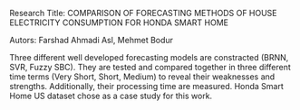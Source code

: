Research Title: COMPARISON OF FORECASTING METHODS OF HOUSE ELECTRICITY CONSUMPTION FOR HONDA SMART HOME

Autors: Farshad Ahmadi Asl, Mehmet Bodur

Three different well developed forecasting models are constracted (BRNN, SVR, Fuzzy SBC). They are tested and compared together in three different time terms (Very Short, Short, Medium) to reveal their weaknesses and strengths. Additionally, their processing time are measured. Honda Smart Home US dataset chose as a case study for this work.

